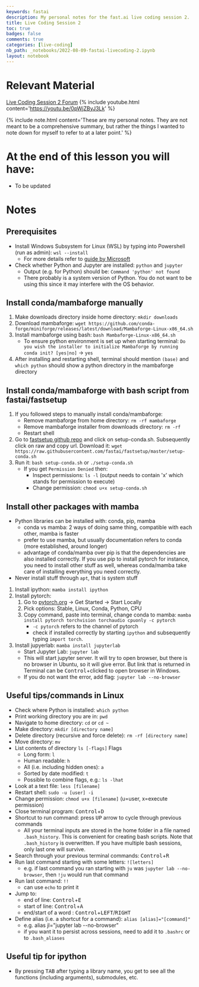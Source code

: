 ```yaml
---
keywords: fastai
description: My personal notes for the fast.ai live coding session 2.
title: Live Coding Session 2
toc: true 
badges: false
comments: true
categories: [live-coding]
nb_path: _notebooks/2022-08-09-fastai-livecoding-2.ipynb
layout: notebook
---
```


<!--
#################################################
### THIS FILE WAS AUTOGENERATED! DO NOT EDIT! ###
#################################################
# file to edit: _notebooks/2022-08-09-fastai-livecoding-2.ipynb
-->

<div class="container" id="notebook-container">
        
<div class="cell border-box-sizing text_cell rendered"><div class="inner_cell">
<div class="text_cell_render border-box-sizing rendered_html">
<h1 id="Relevant-Material">Relevant Material<a class="anchor-link" href="#Relevant-Material"> </a></h1><p><a href="https://forums.fast.ai/t/live-coding-2/96690">Live Coding Session 2 Forum</a>
{% include youtube.html content='<a href="https://youtu.be/0pWjZByJ3Lk">https://youtu.be/0pWjZByJ3Lk</a>' %}</p>

</div>
</div>
</div>
<div class="cell border-box-sizing text_cell rendered"><div class="inner_cell">
<div class="text_cell_render border-box-sizing rendered_html">
<p>{% include note.html content='These are my personal notes. They are not meant to be a comprehensive summary, but rather the things I wanted to note down for myself to refer to at a later point.' %}</p>

</div>
</div>
</div>
<div class="cell border-box-sizing text_cell rendered"><div class="inner_cell">
<div class="text_cell_render border-box-sizing rendered_html">
<h1 id="At-the-end-of-this-lesson-you-will-have:">At the end of this lesson you will have:<a class="anchor-link" href="#At-the-end-of-this-lesson-you-will-have:"> </a></h1><ul>
<li>To be updated</li>
</ul>

</div>
</div>
</div>
<div class="cell border-box-sizing text_cell rendered"><div class="inner_cell">
<div class="text_cell_render border-box-sizing rendered_html">
<h1 id="Notes">Notes<a class="anchor-link" href="#Notes"> </a></h1><h2 id="Prerequisites">Prerequisites<a class="anchor-link" href="#Prerequisites"> </a></h2><ul>
<li>Install Windows Subsystem for Linux (WSL) by typing into Powershell (run as admin): <code>wsl --install</code><ul>
<li>For more details refer to <a href="https://docs.microsoft.com/en-us/windows/wsl/install">guide by Microsoft</a></li>
</ul>
</li>
<li>Check whether Python and Jupyter are installed: <code>python</code> and <code>jupyter</code><ul>
<li>Output (e.g. for Python) should be: <code>Command 'python' not found</code> </li>
<li>There probably is a system version of Python. You do not want to be using this since it may interfere with the OS behavior.</li>
</ul>
</li>
</ul>
<h2 id="Install-conda/mambaforge-manually">Install conda/mambaforge manually<a class="anchor-link" href="#Install-conda/mambaforge-manually"> </a></h2><ol>
<li>Make downloads directory inside home directory: <code>mkdir downloads</code></li>
<li>Download mambaforge: <code>wget https://github.com/conda-forge/miniforge/releases/latest/download/Mambaforge-Linux-x86_64.sh</code></li>
<li>Install mambaforge using bash: <code>bash Mambaforge-Linux-x86_64.sh</code><ul>
<li>To ensure python environment is set up when starting terminal: <code>Do you wish the installer to initialize Mambaforge by running conda init? [yes|no]</code> &rarr; <code>yes</code></li>
</ul>
</li>
<li>After installing and restarting shell, terminal should mention <code>(base)</code> and <code>which python</code> should show a python directory in the mambaforge directory</li>
</ol>
<h2 id="Install-conda/mambaforge-with-bash-script-from-fastai/fastsetup">Install conda/mambaforge with bash script from fastai/fastsetup<a class="anchor-link" href="#Install-conda/mambaforge-with-bash-script-from-fastai/fastsetup"> </a></h2><ol>
<li>If you followed steps to manually install conda/mambaforge:<ul>
<li>Remove mambaforge from home directory: <code>rm -rf mambaforge</code> </li>
<li>Remove mambaforge installer from downloads directory: <code>rm -rf</code></li>
<li>Restart shell</li>
</ul>
</li>
<li>Go to <a href="https://github.com/fastai/fastsetup">fastsetup github repo</a> and click on setup-conda.sh. Subsequently click on raw and copy url. Download it: <code>wget https://raw.githubusercontent.com/fastai/fastsetup/master/setup-conda.sh</code></li>
<li>Run it: <code>bash setup-conda.sh</code> or <code>./setup-conda.sh</code><ul>
<li>If you get <code>Permission Denied</code> then:<ul>
<li>Inspect permissions: <code>ls -l</code> (output needs to contain 'x' which stands for permission to execute)</li>
<li>Change permission: <code>chmod u+x setup-conda.sh</code></li>
</ul>
</li>
</ul>
</li>
</ol>
<h2 id="Install-other-packages-with-mamba">Install other packages with mamba<a class="anchor-link" href="#Install-other-packages-with-mamba"> </a></h2><ul>
<li>Python libraries can be installed with: conda, pip, mamba<ul>
<li>conda vs mamba: 2 ways of doing same thing, compatible with each other, mamba is faster</li>
<li>prefer to use mamba, but usually documentation refers to conda (more established, around longer)</li>
<li>advantage of conda/mamba over pip is that the dependencies are also installed correctly. If you use pip to install pytorch for instance, you need to install other stuff as well, whereas conda/mamba take care of installing everything you need correctly.</li>
</ul>
</li>
<li>Never install stuff through <code>apt</code>, that is system stuff</li>
</ul>
<ol>
<li>Install ipython: <code>mamba install ipython</code></li>
<li>Install pytorch:<ol>
<li>Go to <a href="pytorch.org">pytorch.org</a>  &rarr; Get Started &rarr; Start Locally</li>
<li>Pick options: Stable, Linux, Conda, Python, CPU</li>
<li>Copy command, paste into terminal, change conda to mamba: <code>mamba install pytorch torchvision torchaudio cpuonly -c pytorch</code><ul>
<li><code>-c pytorch</code> refers to the channel of pytorch </li>
<li>check if installed correctly by starting <code>ipython</code> and subsequently typing <code>import torch</code>.</li>
</ul>
</li>
</ol>
</li>
<li>Install jupyerlab: <code>mamba install jupyterlab</code><ul>
<li>Start Jupyter Lab: <code>jupyter lab</code></li>
<li>This will start jupyter server. It will try to open browser, but there is no browser in Ubuntu, so it will give error. But link that is returned in Terminal can be <kbd>Control</kbd>+clicked to open browser in Windows.</li>
<li>If you do not want the error, add flag: <code>jupyter lab --no-browser</code></li>
</ul>
</li>
</ol>

</div>
</div>
</div>
<div class="cell border-box-sizing text_cell rendered"><div class="inner_cell">
<div class="text_cell_render border-box-sizing rendered_html">
<h2 id="Useful-tips/commands-in-Linux">Useful tips/commands in Linux<a class="anchor-link" href="#Useful-tips/commands-in-Linux"> </a></h2><ul>
<li>Check where Python is installed: <code>which python</code></li>
<li>Print working directory you are in: <code>pwd</code></li>
<li>Navigate to home directory: <code>cd</code> or <code>cd ~</code></li>
<li>Make directory: <code>mkdir [directory name]</code></li>
<li>Delete directory (recursive and force delete): <code>rm -rf [directory name]</code></li>
<li>Move directory: <code>mv</code></li>
<li>List contents of directory <code>ls [-flags]</code>
  Flags<ul>
<li>Long form: <code>l</code></li>
<li>Human readable: <code>h</code></li>
<li>All (i.e. including hidden ones): <code>a</code></li>
<li>Sorted by date modified: <code>t</code></li>
<li>Possible to combine flags, e.g.: <code>ls -lhat</code> </li>
</ul>
</li>
<li>Look at a text file: <code>less [filename]</code></li>
<li>Restart shell: <code>sudo -u [user] -i</code></li>
<li>Change permission: <code>chmod u+x [filename]</code> (u=user, x=execute permission)</li>
<li>Close terminal program: <kbd>Control</kbd>+<kbd>D</kbd></li>
<li>Shortcut to run command: press <kbd>UP</kbd> arrow to cycle through previous commands<ul>
<li>All your terminal inputs are stored in the home folder in a file named <code>.bash_history</code>. This is convenient for creating bash scripts. Note that <code>.bash_history</code> is overwritten. If you have multiple bash sessions, only last one will survive.</li>
</ul>
</li>
<li>Search through your previous terminal commands: <kbd>Control</kbd>+<kbd>R</kbd></li>
<li>Run last command starting with some letters: <code>![letters]</code><ul>
<li>e.g. if last command you ran starting with <code>ju</code> was <code>jupyter lab --no-browser</code>, then <code>!ju</code> would run that command</li>
</ul>
</li>
<li>Run last command: <code>!!</code><ul>
<li>can use <code>echo</code> to print it</li>
</ul>
</li>
<li>Jump to:<ul>
<li>end of line: <kbd>Control</kbd>+<kbd>E</kbd></li>
<li>start of line: <kbd>Control</kbd>+<kbd>A</kbd></li>
<li>end/start of a word : <kbd>Control</kbd>+<kbd>LEFT</kbd>/<kbd>RIGHT</kbd></li>
</ul>
</li>
<li>Define alias (i.e. a shortcut for a command): <code>alias [alias]="[command]"</code><ul>
<li>e.g. alias jl="jupyter lab --no-browser"</li>
<li>if you want it to persist across sessions, need to add it to <code>.bashrc</code> or to <code>.bash_aliases</code></li>
</ul>
</li>
</ul>

</div>
</div>
</div>
<div class="cell border-box-sizing text_cell rendered"><div class="inner_cell">
<div class="text_cell_render border-box-sizing rendered_html">
<h2 id="Useful-tip-for-ipython">Useful tip for ipython<a class="anchor-link" href="#Useful-tip-for-ipython"> </a></h2><ul>
<li>By pressing <kbd>TAB</kbd> after typing a library name, you get to see all the functions (including arguments), submodules, etc.</li>
</ul>

</div>
</div>
</div>
</div>
 

